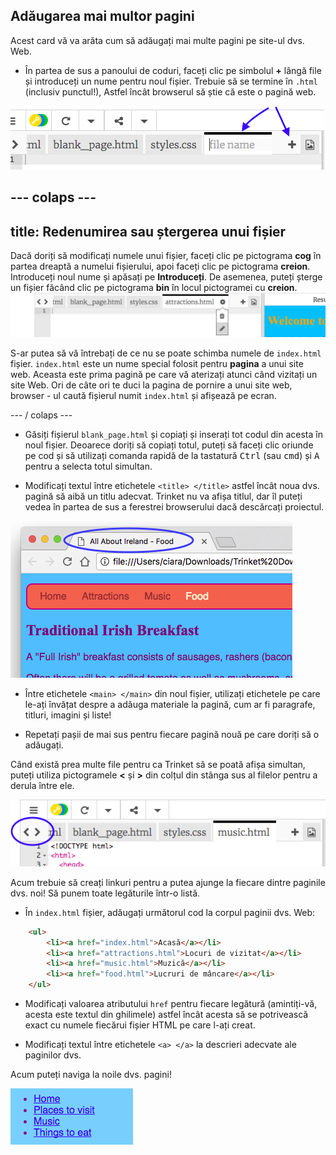 ## Adăugarea mai multor pagini

Acest card vă va arăta cum să adăugați mai multe pagini pe site-ul dvs. Web.

- În partea de sus a panoului de coduri, faceți clic pe simbolul **+** lângă file și introduceți un nume pentru noul fișier. Trebuie să se termine în `.html` (inclusiv punctul!), Astfel încât browserul să știe că este o pagină web.

![Adăugarea unui nou fișier în Trinket](images/tktNewFileArrows.png)

## \--- colaps \---

## title: Redenumirea sau ștergerea unui fișier

Dacă doriți să modificați numele unui fișier, faceți clic pe pictograma **cog** în partea dreaptă a numelui fișierului, apoi faceți clic pe pictograma **creion**. Introduceți noul nume și apăsați pe **Introduceți**. De asemenea, puteți șterge un fișier făcând clic pe pictograma **bin** în locul pictogramei cu **creion**. ![](images/EditFilename.png)

S-ar putea să vă întrebați de ce nu se poate schimba numele de `index.html` fișier. `index.html` este un nume special folosit pentru **pagina** a unui site web. Aceasta este prima pagină pe care vă aterizați atunci când vizitați un site Web. Ori de câte ori te duci la pagina de pornire a unui site web, browser - ul caută fișierul numit `index.html` și afișează pe ecran.

\--- / colaps \---

- Găsiți fișierul `blank_page.html` și copiați și inserați tot codul din acesta în noul fișier. Deoarece doriți să copiați totul, puteți să faceți clic oriunde pe cod și să utilizați comanda rapidă de la tastatură <kbd>Ctrl</kbd> (sau <kbd>cmd</kbd>) și <kbd>A</kbd> pentru a selecta totul simultan.

- Modificați textul între etichetele `<title> </title>` astfel încât noua dvs. pagină să aibă un titlu adecvat. Trinket nu va afișa titlul, dar îl puteți vedea în partea de sus a ferestrei browserului dacă descărcați proiectul.

![Titlul paginii care apare în fila browser](images/egLocalFileWindowTitle.png)

- Între etichetele `<main> </main>` din noul fișier, utilizați etichetele pe care le-ați învățat despre a adăuga materiale la pagină, cum ar fi paragrafe, titluri, imagini și liste!

- Repetați pașii de mai sus pentru fiecare pagină nouă pe care doriți să o adăugați.

Când există prea multe file pentru ca Trinket să se poată afișa simultan, puteți utiliza pictogramele **<** și **>** din colțul din stânga sus al filelor pentru a derula între ele.

![Butoanele pentru derularea filelor](images/tktScrollTabIcons.png)

Acum trebuie să creați linkuri pentru a putea ajunge la fiecare dintre paginile dvs. noi! Să punem toate legăturile într-o listă.

- În `index.html` fișier, adăugați următorul cod la corpul paginii dvs. Web:

```html
    <ul>
        <li><a href="index.html">Acasă</a></li>
        <li><a href="attractions.html">Locuri de vizitat</a></li>
        <li><a href="music.html">Muzică</a></li>
        <li><a href="food.html">Lucruri de mâncare</a></li>
    </ul>
```

- Modificați valoarea atributului `href` pentru fiecare legătură (amintiți-vă, acesta este textul din ghilimele) astfel încât acesta să se potrivească exact cu numele fiecărui fișier HTML pe care l-ați creat.

- Modificați textul între etichetele `<a> </a>` la descrieri adecvate ale paginilor dvs.

Acum puteți naviga la noile dvs. pagini!

![Listă de exemple de linkuri de pe o pagină Web](images/egListOfPageLinks.png)